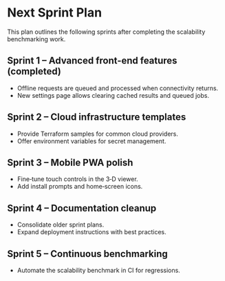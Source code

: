 # Next Sprint Plan

This plan outlines the following sprints after completing the scalability benchmarking work.

## Sprint 1 – Advanced front-end features (completed)
* Offline requests are queued and processed when connectivity returns.
* New settings page allows clearing cached results and queued jobs.

## Sprint 2 – Cloud infrastructure templates
* Provide Terraform samples for common cloud providers.
* Offer environment variables for secret management.

## Sprint 3 – Mobile PWA polish
* Fine‑tune touch controls in the 3‑D viewer.
* Add install prompts and home‑screen icons.

## Sprint 4 – Documentation cleanup
* Consolidate older sprint plans.
* Expand deployment instructions with best practices.

## Sprint 5 – Continuous benchmarking
* Automate the scalability benchmark in CI for regressions.
